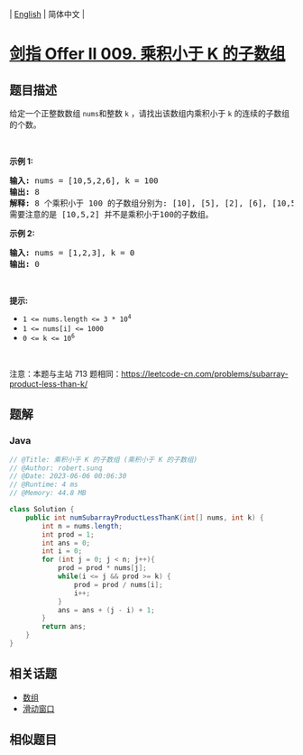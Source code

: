 
| [English](README_EN.md) | 简体中文 |

# [剑指 Offer II 009. 乘积小于 K 的子数组](https://leetcode.cn//problems/ZVAVXX/)

## 题目描述

<p>给定一个正整数数组&nbsp;<code>nums</code>和整数 <code>k</code>&nbsp;，请找出该数组内乘积小于&nbsp;<code>k</code>&nbsp;的连续的子数组的个数。</p>

<p>&nbsp;</p>

<p><strong>示例 1:</strong></p>

<pre>
<strong>输入:</strong> nums = [10,5,2,6], k = 100
<strong>输出:</strong> 8
<strong>解释:</strong> 8 个乘积小于 100 的子数组分别为: [10], [5], [2], [6], [10,5], [5,2], [2,6], [5,2,6]。
需要注意的是 [10,5,2] 并不是乘积小于100的子数组。
</pre>

<p><strong>示例 2:</strong></p>

<pre>
<strong>输入:</strong> nums = [1,2,3], k = 0
<strong>输出:</strong> 0</pre>

<p>&nbsp;</p>

<p><strong>提示:&nbsp;</strong></p>

<ul>
	<li><code>1 &lt;= nums.length &lt;= 3 * 10<sup>4</sup></code></li>
	<li><code>1 &lt;= nums[i] &lt;= 1000</code></li>
	<li><code>0 &lt;= k &lt;= 10<sup>6</sup></code></li>
</ul>

<p>&nbsp;</p>

<p><meta charset="UTF-8" />注意：本题与主站 713&nbsp;题相同：<a href="https://leetcode-cn.com/problems/subarray-product-less-than-k/">https://leetcode-cn.com/problems/subarray-product-less-than-k/</a>&nbsp;</p>


## 题解


### Java

```Java
// @Title: 乘积小于 K 的子数组 (乘积小于 K 的子数组)
// @Author: robert.sunq
// @Date: 2023-06-06 00:06:30
// @Runtime: 4 ms
// @Memory: 44.8 MB

class Solution {
    public int numSubarrayProductLessThanK(int[] nums, int k) {
        int n = nums.length;
        int prod = 1;
        int ans = 0;
        int i = 0;
        for (int j = 0; j < n; j++){
            prod = prod * nums[j];
            while(i <= j && prod >= k) {
                prod = prod / nums[i];
                i++;
            }
            ans = ans + (j - i) + 1;
        }
        return ans;
    }
}
```



## 相关话题

- [数组](https://leetcode.cn//tag/array)
- [滑动窗口](https://leetcode.cn//tag/sliding-window)

## 相似题目



